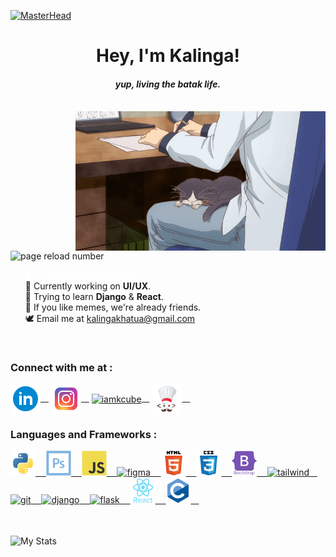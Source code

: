 [![MasterHead](imgs/weatherwithyouLarge.gif)](#)

<h1 align="center"><strong>Hey, I'm Kalinga!</strong></h1>
<h4 align="center"><i>yup, living the batak life.</i></h4>

<br>
<img align="right" width=400 class="catImg" src="imgs/cat.gif" alt="cats are love.">


<!-- <br> -->
<picture>
  <source media="(prefers-color-scheme: dark)" srcset="https://komarev.com/ghpvc/?username=hemlomae&label=total%20page%20reloads&color=5B84B1&style=flat">
  <source media="(prefers-color-scheme: light)" srcset="https://komarev.com/ghpvc/?username=hemlomae&label=total%20page%20reloads&color=FC766A&style=flat">
  <img alt="page reload number" src="https://komarev.com/ghpvc/?username=hemlomae&label=total%20page%20reloads&color=FC766A&style=flat">
</picture>
<!-- <p><img src="https://komarev.com/ghpvc/?username=hemlomae&label=total%20page%20reloads&color=5B84B1&style=flat"
		alt="page reload number" /></p> -->


<p align="left" style="margin-right:28rem; ">
<ul>
	<li style="list-style:none;color:white">
		<!-- <b> -->
		🍁 It's all about <i><strong>aesthetics</strong></i>.
		<!-- </b> -->
	</li>
	<li style="list-style:none;">
		<!-- <b> -->
		🌻 Currently working on <strong>UI/UX</strong>.
		<!-- </b> -->
	</li>
	<li style="list-style:none;">
		<!-- <b> -->
		🍃 Trying to learn <strong>Django</strong> & <strong>React</strong>.
		<!-- </b> -->
	</li>
	<li style="list-style:none;">
		<!-- <b> -->
		🌿 If you like memes, we're already friends.
		<!-- </b> -->
	</li>
	<li style="list-style:none;">
		<!-- <b> -->
		🕊️ Email me at <a href="mailto:kalingakhatua@gmail.com">kalingakhatua@gmail.com</a>
		<!-- </b> -->
	</li>
</ul>
</p>

<br>
<h3 align="left"><strong>Connect with me at :</strong></h3>
<p class="icon-set" align="left">
	<a class="icons" href="https://linkedin.com/in/kalingakhatua" target="_blank"><img align="center" height=48 width=48
			src="imgs/linkedin.svg" alt="kalingakhatua" />ㅤ</a>
	<a class="icons" href="https://instagram.com/kalinga._" target="_blank"><img align="center" height=48 width=48
			src="imgs/instagram.svg" alt="kalinga._" />ㅤ</a>
	<a class="icons" href="https://www.hackerrank.com/iamkcube" target="_blank"><img align="center" height=40 width=40
			src="https://upload.wikimedia.org/wikipedia/commons/4/40/HackerRank_Icon-1000px.png" alt="iamkcube" />ㅤ</a>
	<a class="icons" href="https://www.codechef.com/users/iamkcube" target="_blank"><img align="center" height=48
			width=48 src="imgs/codechef.svg" alt="iamkcube" />ㅤ</a>
</p>
<!-- <br> -->
<h3 align="left"><strong>Languages and Frameworks :</strong></h3>
<p class="icon-set" align="left">
	<a class="icons2" href="https://www.python.org" target="_blank" rel="noreferrer">
		<img src="https://raw.githubusercontent.com/devicons/devicon/master/icons/python/python-original.svg"
			alt="python" width="40" height="40" />ㅤ
	</a>
	<a class="icons2" href="https://www.photoshop.com/en" target="_blank" rel="noreferrer">
		<img src="https://raw.githubusercontent.com/devicons/devicon/master/icons/photoshop/photoshop-line.svg"
			alt="photoshop" width="40" height="40" />ㅤ
	</a>
	<a class="icons2" href="https://developer.mozilla.org/en-US/docs/Web/JavaScript" target="_blank" rel="noreferrer">
		<img src="https://raw.githubusercontent.com/devicons/devicon/master/icons/javascript/javascript-original.svg"
			alt="javascript" width="40" height="40" />ㅤ
	</a>
	<a class="icons2" href="https://www.figma.com/" target="_blank" rel="noreferrer">
		<img src="https://www.vectorlogo.zone/logos/figma/figma-icon.svg" alt="figma" width="40" height="40" />ㅤ
	</a>
	<a class="icons2" href="https://www.w3.org/html/" target="_blank" rel="noreferrer">
		<img src="https://raw.githubusercontent.com/devicons/devicon/master/icons/html5/html5-original-wordmark.svg"
			alt="html5" width="40" height="40" />ㅤ
	</a>
	<a class="icons2" href="https://www.w3schools.com/css/" target="_blank" rel="noreferrer">
		<img src="https://raw.githubusercontent.com/devicons/devicon/master/icons/css3/css3-original-wordmark.svg"
			alt="css3" width="40" height="40" />ㅤ
	</a>
	<a class="icons2" href="https://getbootstrap.com" target="_blank" rel="noreferrer">
		<img src="https://raw.githubusercontent.com/devicons/devicon/master/icons/bootstrap/bootstrap-plain-wordmark.svg"
			alt="bootstrap" width="40" height="40" />ㅤ
	</a>
	<a class="icons2" href="https://tailwindcss.com/" target="_blank" rel="noreferrer">
		<img src="https://www.vectorlogo.zone/logos/tailwindcss/tailwindcss-icon.svg" alt="tailwind" width="40"
			height="40" />ㅤ
	</a>
	<a class="icons2" href="https://git-scm.com/" target="_blank" rel="noreferrer">
		<img src="https://www.vectorlogo.zone/logos/git-scm/git-scm-icon.svg" alt="git" width="40" height="40" />ㅤ
	</a>
	<a class="icons2" href="https://www.djangoproject.com/" target="_blank" rel="noreferrer">
		<img src="https://cdn.worldvectorlogo.com/logos/django.svg" alt="django" width="40" height="40" />ㅤ
	</a>
	<a class="icons2" href="https://flask.palletsprojects.com/" target="_blank" rel="noreferrer">
		<img src="https://www.vectorlogo.zone/logos/pocoo_flask/pocoo_flask-icon.svg" alt="flask" width="40"
			height="40" />ㅤ
	</a>
	<a class="icons2" href="https://reactjs.org/" target="_blank" rel="noreferrer">
		<img src="https://raw.githubusercontent.com/devicons/devicon/master/icons/react/react-original-wordmark.svg"
			alt="react" width="40" height="40" />ㅤ
	</a>
	<a class="icons2" href="https://www.cprogramming.com/" target="_blank" rel="noreferrer">
		<img src="https://raw.githubusercontent.com/devicons/devicon/master/icons/c/c-original.svg" alt="c" width="40"
			height="40" />ㅤ
	</a>
</p>
<br>
<br>
<picture>
  <source media="(prefers-color-scheme: dark)" srcset="https://github-readme-stats.vercel.app/api?username=iamkcube&show_icons=true&custom_title=iamkcube%27s%20stats%20~&line_height=30&hide_border=true&border_radius=6&bg_color=0d1117&text_color=adbac7&icon_color=FC766A&title_color=5B84B1">
  <source media="(prefers-color-scheme: light)" srcset="https://github-readme-stats.vercel.app/api?username=iamkcube&show_icons=true&custom_title=iamkcube%27s%20stats%20~&line_height=30&hide_border=true&border_radius=6&bg_color=ffffff&text_color=000000&icon_color=5B84B1&title_color=FC766A">
  <img alt="My Stats" src="https://github-readme-stats.vercel.app/api?username=iamkcube&show_icons=true&custom_title=iamkcube%27s%20stats%20~&line_height=30&hide_border=true&border_radius=6&bg_color=0d1117&text_color=adbac7&icon_color=FC766A&title_color=5B84B1">
</picture>
